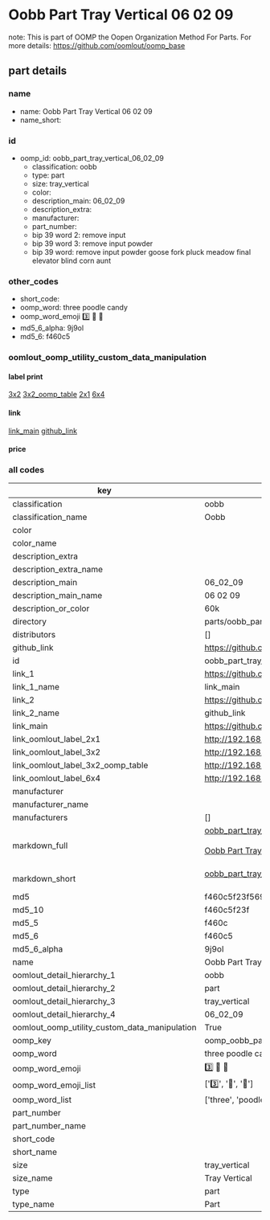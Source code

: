 # Oobb Part Tray Vertical 06 02 09  

note: This is part of OOMP the Oopen Organization Method For Parts. For more details: https://github.com/oomlout/oomp_base

##  part details





### name
* name: Oobb Part Tray Vertical 06 02 09
* name_short: 
### id
* oomp_id: oobb_part_tray_vertical_06_02_09
  * classification: oobb
  * type: part
  * size: tray_vertical
  * color: 
  * description_main: 06_02_09
  * description_extra: 
  * manufacturer: 
  * part_number: 
  * bip 39 word 2: remove input
  * bip 39 word 3: remove input powder
  * bip 39 word: remove input powder goose fork pluck meadow final elevator blind corn aunt

### other_codes
* short_code: 
* oomp_word: three poodle candy
* oomp_word_emoji :three: :poodle: :candy:
* md5_6_alpha: 9j9ol
* md5_6: f460c5






### oomlout_oomp_utility_custom_data_manipulation
#### label print
[3x2](http://192.168.1.245:1112/?label=oomp%209j9ol)
[3x2_oomp_table](http://192.168.1.107:1112/?label=oomp%209j9ol)
[2x1](http://192.168.1.242:1112/?label=oomp%209j9ol)
[6x4](http://192.168.1.55:1112/?label=oomp%209j9ol)    

#### link

[link_main](https://github.com/oomlout/oomlout_oomp_current_version_messy/tree/main/parts/oobb_part_tray_vertical_06_02_09) [github_link](https://github.com/oomlout/oomlout_oomp_part_src/tree/main/parts/oobb_part_tray_vertical_06_02_09)                             

#### price







### all codes 
| key | value |  
| --- | --- |  
| classification | oobb |  
| classification_name | Oobb |  
| color |  |  
| color_name |  |  
| description_extra |  |  
| description_extra_name |  |  
| description_main | 06_02_09 |  
| description_main_name | 06 02 09 |  
| description_or_color | 60k |  
| directory | parts/oobb_part_tray_vertical_06_02_09 |  
| distributors | [] |  
| github_link | https://github.com/oomlout/oomlout_oomp_part_src/tree/main/parts/oobb_part_tray_vertical_06_02_09 |  
| id | oobb_part_tray_vertical_06_02_09 |  
| link_1 | https://github.com/oomlout/oomlout_oomp_current_version_messy/tree/main/parts/oobb_part_tray_vertical_06_02_09 |  
| link_1_name | link_main |  
| link_2 | https://github.com/oomlout/oomlout_oomp_part_src/tree/main/parts/oobb_part_tray_vertical_06_02_09 |  
| link_2_name | github_link |  
| link_main | https://github.com/oomlout/oomlout_oomp_current_version_messy/tree/main/parts/oobb_part_tray_vertical_06_02_09 |  
| link_oomlout_label_2x1 | http://192.168.1.242:1112/?label=oomp%209j9ol |  
| link_oomlout_label_3x2 | http://192.168.1.245:1112/?label=oomp%209j9ol |  
| link_oomlout_label_3x2_oomp_table | http://192.168.1.107:1112/?label=oomp%209j9ol |  
| link_oomlout_label_6x4 | http://192.168.1.55:1112/?label=oomp%209j9ol |  
| manufacturer |  |  
| manufacturer_name |  |  
| manufacturers | [] |  
| markdown_full | [oobb_part_tray_vertical_06_02_09](https://github.com/oomlout/oomlout_oomp_current_version_messy/tree/main/parts/oobb_part_tray_vertical_06_02_09)<br>[](https://github.com/oomlout/oomlout_oomp_current_version_messy/tree/main/parts/oobb_part_tray_vertical_06_02_09)<br>[Oobb Part Tray Vertical 06 02 09](https://github.com/oomlout/oomlout_oomp_current_version_messy/tree/main/parts/oobb_part_tray_vertical_06_02_09)<br><br> |  
| markdown_short | [oobb_part_tray_vertical_06_02_09](https://github.com/oomlout/oomlout_oomp_current_version_messy/tree/main/parts/oobb_part_tray_vertical_06_02_09)<br><br> |  
| md5 | f460c5f23f5691369aadb649525d2daf |  
| md5_10 | f460c5f23f |  
| md5_5 | f460c |  
| md5_6 | f460c5 |  
| md5_6_alpha | 9j9ol |  
| name | Oobb Part Tray Vertical 06 02 09 |  
| oomlout_detail_hierarchy_1 | oobb |  
| oomlout_detail_hierarchy_2 | part |  
| oomlout_detail_hierarchy_3 | tray_vertical |  
| oomlout_detail_hierarchy_4 | 06_02_09 |  
| oomlout_oomp_utility_custom_data_manipulation | True |  
| oomp_key | oomp_oobb_part_tray_vertical_06_02_09 |  
| oomp_word | three poodle candy |  
| oomp_word_emoji | :three: :poodle: :candy: |  
| oomp_word_emoji_list | [':three:', ':poodle:', ':candy:'] |  
| oomp_word_list | ['three', 'poodle', 'candy'] |  
| part_number |  |  
| part_number_name |  |  
| short_code |  |  
| short_name |  |  
| size | tray_vertical |  
| size_name | Tray Vertical |  
| type | part |  
| type_name | Part |  
